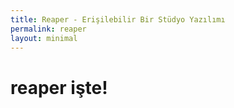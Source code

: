 ```yaml
---
title: Reaper - Erişilebilir Bir Stüdyo Yazılımı
permalink: reaper
layout: minimal
---
```


# reaper işte!